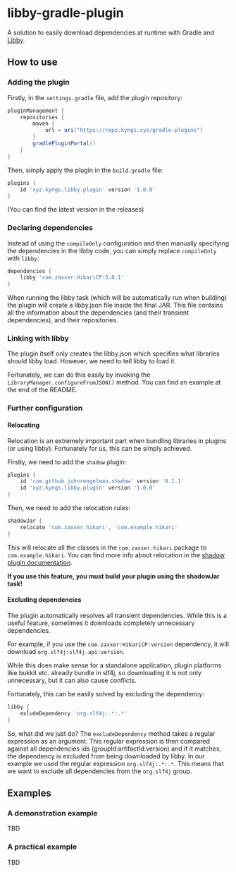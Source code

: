 # libby-gradle-plugin

A solution to easily download dependencies at runtime with Gradle and [Libby](https://github.com/AlessioDP/libby).

## How to use

### Adding the plugin

Firstly, in the `settings.gradle` file, add the plugin repository:

```groovy
pluginManagement {
    repositories {
        maven {
            url = uri("https://repo.kyngs.xyz/gradle-plugins")
        }
        gradlePluginPortal()
    }
}
```

Then, simply apply the plugin in the `build.gradle` file:

```groovy
plugins {
    id 'xyz.kyngs.libby.plugin' version '1.0.0'
}
```

(You can find the latest version in the releases)

### Declaring dependencies

Instead of using the `compileOnly` configuration and then manually specifying the dependencies in the libby code, you
can simply replace `compileOnly` with `libby`:

```groovy
dependencies {
    libby 'com.zaxxer:HikariCP:5.0.1'
}
```

When running the libby task (which will be automatically run when building) the plugin will create a libby.json file
inside the final JAR. This file contains all the information about the dependencies (and their transient dependencies),
and their repositories.

### Linking with libby

The plugin itself only creates the libby.json which specifies what libraries should libby load. However, we need to tell
libby to load it.

Fortunately, we can do this easily by invoking the `LibraryManager.configureFromJSON()` method. You can find an example
at the end of the README.

### Further configuration

#### Relocating

Relocation is an extremely important part when bundling libraries in plugins (or using libby). Fortunately for us, this
can be simply achieved.

Firstly, we need to add the `shadow` plugin:

```groovy
plugins {
    id 'com.github.johnrengelman.shadow' version '8.1.1'
    id 'xyz.kyngs.libby.plugin' version '1.0.0'
}
```

Then, we need to add the relocation rules:

```groovy
shadowJar {
    relocate 'com.zaxxer.hikari', 'com.example.hikari'
}
```

This will relocate all the classes in the `com.zaxxer.hikari` package to `com.example.hikari`. You can find more info
about relocation in
the [shadow plugin documentation](https://imperceptiblethoughts.com/shadow/configuration/relocation/).

**If you use this feature, you must build your plugin using the shadowJar task!**

#### Excluding dependencies

The plugin automatically resolves all transient dependencies. While this is a useful feature, sometimes it downloads
completely unnecessary dependencies.

For example, if you use the `com.zaxxer:HikariCP:version` dependency, it will
download `org.slf4j:slf4j-api:version`.

While this does make sense for a standalone application, plugin platforms like
bukkit etc. already bundle in slf4j, so downloading it is not only unnecessary, but it can also cause conflicts.

Fortunately, this can be easily solved by excluding the dependency:

```groovy
libby {
    exludeDependency 'org.slf4j:.*:.*'
}
```

So, what did we just do? The `excludeDependency` method takes a regular expression as an argument. This regular
expression is then compared against all dependencies ids (groupId:artifactId:version) and if it matches, the dependency
is
excluded from being downloaded by libby.
In our example we used the regular expression `org.slf4j:.*:.*`. This means that we want to exclude all dependencies from the `org.slf4j` group.

## Examples

### A demonstration example

TBD

### A practical example

TBD